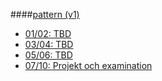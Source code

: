 ####[pattern (v1)](kurser/pattern-v1)

* [01/02: TBD](kurser/pattern-v1/kmom01)
* [03/04: TBD](kurser/pattern-v1/kmom03)
* [05/06: TBD](kurser/pattern-v1/kmom05)
* [07/10: Projekt och examination](kurser/pattern-v1/kmom10)

